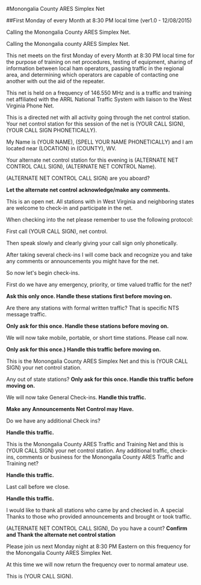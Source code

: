#Monongalia County ARES Simplex Net

##First Monday of every Month at 8:30 PM local time (ver1.0 - 12/08/2015)

Calling the Monongalia County ARES Simplex Net.

Calling the Monongalia county ARES Simplex Net.

This net meets on the first Monday of every Month at 8:30 PM local time for the purpose of training on net procedures, testing of equipment, sharing of information between local ham operators, passing traffic in the regional area, and determining which operators are capable of contacting one another with out the aid of the repeater.

This net is held on a frequency of 146.550 MHz and is a traffic and training net affiliated with the ARRL National Traffic System with liaison to the West Virginia Phone Net.

This is a directed net with all activity going through the net control station.  Your net control station for this session of the net is (YOUR CALL SIGN),(YOUR CALL SIGN PHONETICALLY).

My Name is (YOUR NAME), (SPELL YOUR NAME PHONETICALLY) and I am located near (LOCATION) in (COUNTY), WV.

Your alternate net control station for this evening is (ALTERNATE NET CONTROL CALL SIGN), (ALTERNATE NET CONTROL Name).

(ALTERNATE NET CONTROL CALL SIGN) are you aboard?

**Let the alternate net control acknowledge/make any comments.**

This is an open net.  All stations with in West Virginia and neighboring states are welcome to check-in and participate in the net.

When checking into the net please remember to use the following protocol:

First call (YOUR CALL SIGN), net control.

Then speak slowly and clearly giving your call sign only phonetically.

After taking several check-ins I will come back and recognize you and take any comments or announcements you might have for the net.


So now let's begin check-ins.

First do we have any emergency, priority, or time valued traffic for the net?

**Ask this only once.
Handle these stations first before moving on.**

Are there any stations with formal written traffic?  That is specific NTS message traffic.

**Only ask for this once.
Handle these stations before moving on.**

We will now take mobile, portable, or short time stations.  Please call now.

**Only ask for this once.)
Handle this traffic before moving on.**

This is the Monongalia County ARES Simplex Net and this is (YOUR CALL SIGN) your net control station.

Any out of state stations?
**Only ask for this once.
Handle this traffic before moving on.**

We will now take General Check-ins.
**Handle this traffic.**

**Make any Announcements Net Control may Have.**

Do we have any additional Check ins?

**Handle this traffic.**

This is the Monongalia County ARES Traffic and Training Net and this is (YOUR CALL SIGN) your net control station.
Any additional traffic, check-ins, comments or business for the Monongalia County ARES Traffic and Training net?

**Handle this traffic.**

Last call before we close.

**Handle this traffic.**

I would like to thank all stations who came by and checked in.  A special Thanks to those who provided announcements and brought or took traffic.  

(ALTERNATE NET CONTROL CALL SIGN), Do you have a count?
**Confirm and Thank the alternate net control station**

Please join us next Monday night at 8:30 PM Eastern on this frequency for the Monongalia County ARES Simplex Net.

At this time we will now return the frequency over to normal amateur use.

This is (YOUR CALL SIGN).

